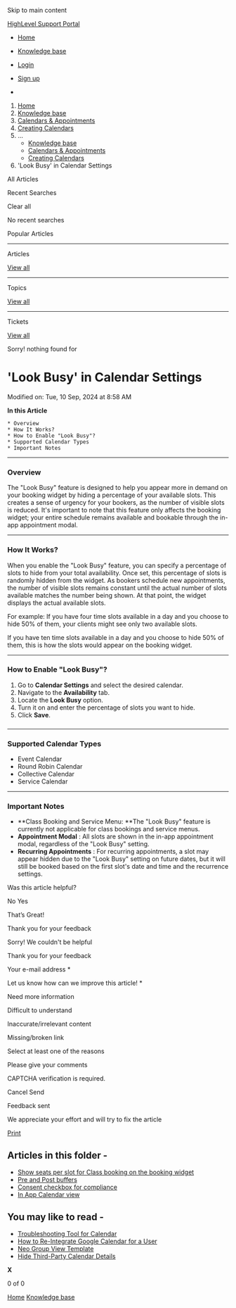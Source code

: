 Skip to main content

[ HighLevel Support Portal ](https://help.gohighlevel.com)

  * [ Home ](/support/home)
  * [ Knowledge base ](/support/solutions)

  * [Login](/support/login)
  * [Sign up](/support/signup)
  * 

  1. [Home](/support/home)
  2. [Knowledge base](/support/solutions)
  3. [Calendars & Appointments](/support/solutions/48000449585)
  4. [Creating Calendars](/support/solutions/folders/48000666396)
  5. ... 
     * [Knowledge base](/support/solutions)
     * [Calendars & Appointments](/support/solutions/48000449585)
     * [Creating Calendars](/support/solutions/folders/48000666396)
  6. 'Look Busy' in Calendar Settings

All  Articles 

Recent Searches

Clear all

No recent searches

Popular Articles

* * *

Articles

[View all](/support/search/solutions)

* * *

Topics

[View all](/support/search/topics)

* * *

Tickets

[View all](/support/search/tickets)

Sorry! nothing found for   

# 'Look Busy' in Calendar Settings

Modified on: Tue, 10 Sep, 2024 at 8:58 AM

**In this Article**

    * Overview
    * How It Works?
    * How to Enable "Look Busy"?
    * Supported Calendar Types
    * Important Notes

* * *

### **Overview**

The "Look Busy" feature is designed to help you appear more in demand on your booking widget by hiding a percentage of your available slots. This creates a sense of urgency for your bookers, as the number of visible slots is reduced. It's important to note that this feature only affects the booking widget; your entire schedule remains available and bookable through the in-app appointment modal.

* * *

### **How It Works?**

When you enable the "Look Busy" feature, you can specify a percentage of slots to hide from your total availability. Once set, this percentage of slots is randomly hidden from the widget. As bookers schedule new appointments, the number of visible slots remains constant until the actual number of slots available matches the number being shown. At that point, the widget displays the actual available slots.

For example: If you have four time slots available in a day and you choose to hide 50% of them, your clients might see only two available slots.

If you have ten time slots available in a day and you choose to hide 50% of them, this is how the slots would appear on the booking widget. 

* * *

### **How to Enable "Look Busy"?**

  1. Go to **Calendar Settings** and select the desired calendar.
  2. Navigate to the **Availability** tab.
  3. Locate the **Look Busy** option.
  4. Turn it on and enter the percentage of slots you want to hide.
  5. Click **Save**.

###   

* * *

### **Supported Calendar Types**

  * Event Calendar
  * Round Robin Calendar
  * Collective Calendar
  * Service Calendar

* * *

### **Important Notes**

  * **Class Booking and Service Menu:  **The "Look Busy" feature is currently not applicable for class bookings and service menus.
  * **Appointment Modal** : All slots are shown in the in-app appointment modal, regardless of the "Look Busy" setting.
  * **Recurring Appointments** : For recurring appointments, a slot may appear hidden due to the "Look Busy" setting on future dates, but it will still be booked based on the first slot's date and time and the recurrence settings.

Was this article helpful?

No  Yes 

That’s Great!

Thank you for your feedback

Sorry! We couldn't be helpful

Thank you for your feedback

Your e-mail address *

Let us know how can we improve this article! *

Need more information 

Difficult to understand 

Inaccurate/irrelevant content 

Missing/broken link 

Select at least one of the reasons 

Please give your comments 

CAPTCHA verification is required. 

Cancel  Send 

Feedback sent

We appreciate your effort and will try to fix the article

[Print](javascript:print\(\))

## Articles in this folder -

  * [Show seats per slot for Class booking on the booking widget](/support/solutions/articles/155000000956-show-seats-per-slot-for-class-booking-on-the-booking-widget)
  * [Pre and Post buffers](/support/solutions/articles/155000001019-pre-and-post-buffers)
  * [Consent checkbox for compliance](/support/solutions/articles/155000001032-consent-checkbox-for-compliance)
  * [In App Calendar view](/support/solutions/articles/155000001202-in-app-calendar-view)

## You may like to read -

  * [Troubleshooting Tool for Calendar](/support/solutions/articles/155000003358-troubleshooting-tool-for-calendar)
  * [How to Re-Integrate Google Calendar for a User](/support/solutions/articles/48001181302-how-to-re-integrate-google-calendar-for-a-user)
  * [Neo Group View Template](/support/solutions/articles/155000000973-neo-group-view-template)
  * [Hide Third-Party Calendar Details](/support/solutions/articles/155000003545-hide-third-party-calendar-details)

**X**

0 of 0 []()

[Home](/support/home) [Knowledge base](/support/solutions)
